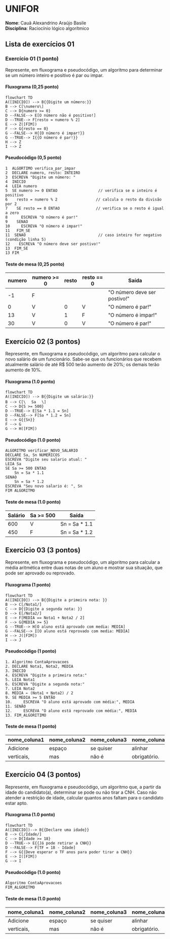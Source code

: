 
# UNIFOR
**Nome**: Cauã Alexandrino Araújo Basile <br>
**Disciplina**: Raciocínio lógico algorítmico

## Lista de exercícios 01

### Exercício 01 (1 ponto)
Represente, em fluxograma e pseudocódigo, um algoritmo para determinar se um número inteiro e positivo é par ou impar.

#### Fluxograma (0,25 ponto)

```mermaid
flowchart TD
A([INICIO]) --> B{{Digite um número:}}
B --> C[\numero\]
C --> D{numero >= 0}
D --FALSE--> E[O número não é positivo!]
D --TRUE--> F[resto = numero % 2]
E --> Z([FIM])
F --> G{resto == 0}
G --FALSE--> H{{O número é impar!}}
G --TRUE--> I{{O número é par!}}
H --> Z
I --> Z
```

#### Pseudocódigo (0,5 ponto)
```
1  ALGORTIMO verifica_par_impar
2  DECLARE numero, resto: INTEIRO
3  ESCREVA "Digite um número: "
4  INICIO
4  LEIA numero
5  SE numero >= 0 ENTAO                  // verifica se o inteiro é positivo
6    resto = numero % 2                 // calcula o resto da divisão por 2
7    SE resto == 0 ENTAO                // verifica se o resto é igual a zero
8      ESCREVA "O número é par!"
9    SENAO
10     ESCREVA "O número é impar!"
11   FIM_SE
11  SENAO                                // caso inteiro for negativo (condição linha 5)
12    ESCREVA "O número deve ser postivo!"
13  FIM_SE
13 FIM
```

#### Teste de mesa (0,25 ponto)
| numero | numero >= 0 | resto | resto == 0 | Saída |
| -- | -- | -- | -- | -- | 
| -1 | F |   |   | "O número deve ser postivo!" |
| 0  | V | 0 | V | "O número é par!" |
| 13 | V | 1 | F | "O número é impar!" |
| 30 | V | 0 | V | "O número é par!" |

## Exercício 02 (3 pontos)
Represente, em fluxograma e pseudocódigo, um algoritmo para calcular o novo salário de um funcionário. 
Sabe-se que os funcionários que recebem atualmente salário de até R$ 500 terão aumento de 20%; os demais terão aumento de 10%.

#### Fluxograma (1.0 ponto)

```mermaid
flowchart TD
A([INICIO]) --> B{{Digite um salário:}}
B --> C[\ㅤ Sa ㅤ\]
C --> D{S >= 500}
D --TRUE--> E[Sa * 1.1 = Sn]
D --FALSE--> F[Sa * 1.2 = Sn]
E --> G{{Sn}}
F --> G
G --> H([FIM])
```

#### Pseudocódigo (1.0 ponto)

```
ALGORITMO verificar_NOVO_SALARIO
DECLARE Sa, Sn NUMERICOS
ESCREVA "Digite seu salario atual: "
LEIA Sa
SE Sa >= 500 ENTAO
	Sn = Sa * 1.1
SENAO
	Sn = Sa * 1.2
ESCREVA "Seu novo salario é: ", Sn
FIM ALGORITMO
```

#### Teste de mesa (1.0 ponto)

| Salário | Sa >= 500 | Saída |
|      --      |      --      |      --      |     
| 600     | V       | Sn = Sa * 1.1    |  
| 450   | F          | Sn = Sa * 1.2        | 

## Exercício 03 (3 pontos)
Represente, em fluxograma e pseudocódigo, um algoritmo para calcular a média aritmética entre duas notas de um aluno e mostrar sua situação, que pode ser aprovado ou reprovado.

#### Fluxograma (1 ponto)

```mermaid
flowchart TD
A([INICIO]) --> B{{Digite a primeira nota: }}
B --> C[/Nota1/]
C --> D{{Digite a segunda nota: }}
D --> E[/Nota2/]
E --> F[MEDIA == Nota1 + Nota2 / 2]
F --> G{MEDIA >= 5}
G --TRUE--> H[O aluno está aprovado com media: MEDIA]
G --FALSE--> I[O aluno está reprovado com media: MEDIA]
H --> J([FIM])
I --> J

```

#### Pseudocódigo (1 ponto)

```
1. Algoritmo ContaAprovacoes
2. DECLARE Nota1, Nota2, MEDIA
3. INICIO
4. ESCREVA "Digite a primeira nota:"
5. LEIA Nota1
6. ESCREVA "Digite a segunda nota:"
7. LEIA Nota2
8. MEDIA ← (Nota1 + Nota2) / 2
9. SE MEDIA >= 5 ENTÃO
10.     ESCREVA "O aluno está aprovado com média:", MEDIA
11. SENÃO
12.     ESCREVA "O aluno está reprovado com média:", MEDIA
13. FIM_ALGORITIMO

```

#### Teste de mesa (1 ponto)

| nome_coluna1 | nome_coluna2 | nome_coluna3 | nome_coluna4 | nome_coluna5 | 
|      --      |      --      |      --      |      --      |      --      | 
| Adicione     | espaço       | se quiser    |  alinhar     | as barras    |
| verticais,   | mas          | não é        | obrigatório. | Entendido ?  |

## Exercício 04 (3 pontos)
Represente, em fluxograma e pseudocódigo, um algoritmo que, a partir da idade do candidato(a), determinar se pode ou não tirar a CNH. 
Caso não atender a restrição de idade, calcular quantos anos faltam para o candidato estar apto.

#### Fluxograma (1.0 ponto)

```mermaid
flowchart TD
A([INICIO])--> B{{Declare uma idade}}
B --> C[/Idade/]
C --> D{Idade >= 18}
D --TRUE--> E{{Já pode retirar a CNH}}
D --FALSE--> F[TF = 18 - Idade]
F --> G{{Deve esperar o TF anos para poder tirar a CNH}}
E --> I([FIM])
G --> I

```  

#### Pseudocódigo (1.0 ponto)

```
Algoritmo ContaAprovacoes
FIM_ALGORITMO
```

#### Teste de mesa (1.0 ponto)

| nome_coluna1 | nome_coluna2 | nome_coluna3 | nome_coluna4 | nome_coluna5 | 
|      --      |      --      |      --      |      --      |      --      | 
| Adicione     | espaço       | se quiser    |  alinhar     | as barras    |
| verticais,   | mas          | não é        | obrigatório. | Entendido ?  |
